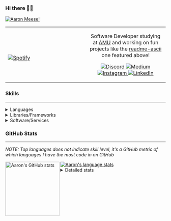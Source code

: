 ### Hi there 👋🏻
[![Aaron Meese!](https://user-images.githubusercontent.com/17814535/88975338-a2aabf00-d27f-11ea-963f-8a19608716b4.png)](https://github.com/ajmeese7/readme-ascii "README ASCII")

<!-- Modified from project here: https://github.com/novatorem/novatorem -->
<table width="100%"> 
  <tr>
  <td width="50%">
      
&nbsp; <br> [![Spotify](https://ajmeese7.vercel.app/api/spotify)](https://open.spotify.com/user/ajmeese)

  </td>
  <td width="50%">

<p align="center">
Software Developer studying at <a href="https://www.amu.apus.edu/">AMU</a> and working on fun 
projects like the <a href="https://github.com/ajmeese7/readme-ascii">readme-ascii</a> one featured above!
</p>
<p align="center">
  <a href="https://discord.gg/PxRTQg3">
    <img src="https://img.shields.io/badge/discord-ajmeese7%234835-369?style=flat-square&logo=discord&logoColor=white&color=purple" alt="Discord" title="Discord">
  </a>
  <a href="https://link.aaronmeese.com/medium">
    <img src="https://img.shields.io/badge/medium-ajmeese7-1DB954?style=flat-square&logo=medium&logoColor=white" alt="Medium" title="Medium">
  </a>
  <br />
  <a href="https://link.aaronmeese.com/instagram">
    <img src="https://img.shields.io/badge/instagram-ajmeese7-1DB954?style=flat-square&logo=instagram&logoColor=white&color=c13584" alt="Instagram" title="Instagram">
  </a>
  <a href="https://link.aaronmeese.com/linkedin">
    <img src="https://img.shields.io/badge/linkedIn-aaronmeese-1DB954?style=flat-square&logo=linkedin&logoColor=white&color=blue" alt="LinkedIn" title="LinkedIn">
  </a>
</p>
  </td>
  </table>

[//]: <> (The `&nbsp;` is to have Aphelion take up more space)

### Skills ###
----
<details>
<summary>Languages</summary>

+ JavaScript
+ HTML
+ CSS
    + [README ASCII](https://github.com/ajmeese7/readme-ascii)
+ PHP
    + [Coupon Booked](https://github.com/ajmeese7/coupon-booked)
    + [Steam Summary](https://github.com/ajmeese7/steam-summary)
+ Java
    + [BRCC Java](https://github.com/ajmeese7/brcc-java)
    + [Euler Problems](https://github.com/ajmeese7/euler-problems)

</details>
<details>
<summary>Libraries/Frameworks</summary>

+ NodeJS
    + [Snapchat Share](https://github.com/ajmeese7/snapchat-share)
    + [FRC Spreadsheets](https://github.com/ajmeese7/frc-spreadsheets)
+ Cordova
+ React Native
+ jQuery
+ Discord.js
    + [Spambot](https://github.com/ajmeese7/spambot)
    + [Automatic Reactions](https://github.com/ajmeese7/automatic-reactions)
    + [Multiple Reactions](https://github.com/ajmeese7/multiple-reactions)
    + [Galley Calls](https://github.com/ajmeese7/galley-calls)
    + [Tatsu Toolbox](https://github.com/ajmeese7/tatsu-toolbox)
+ Puppeteer
    + [README ASCII](https://github.com/ajmeese7/readme-ascii)
    + [Dynamic Page Retrieval](https://github.com/ajmeese7/dynamic-page-retrieval)
+ Nightmare.js
    + [Steam Queue Clicker](https://github.com/ajmeese7/steam-queue-clicker)
    + [Repbot](https://github.com/ajmeese7/repbot)
+ Express
    + [Galley Calls](https://github.com/ajmeese7/galley-calls)
+ pdf-lib
+ async

</details>
<details>
<summary>Software/Services</summary>

+ Wallpaper Engine
    + [Random Wallpaper](https://github.com/ajmeese7/random-wallpaper)
    + [Image of the Day](https://github.com/ajmeese7/image-of-the-day)
+ phpMyAdmin
+ cPanel
+ Cloudinary
+ Cloudflare Workers
+ Firefox Extensions
    + [Chess Next Move](https://github.com/ajmeese7/chess-next-move)
    + [Gmail Label Organizer](https://github.com/ajmeese7/gmail-label-organizer)
+ Google Analytics
+ Heroku
+ Nexmo
+ Twilio
    + [Galley Calls](https://github.com/ajmeese7/galley-calls)
+ Sonix
    + [Galley Calls](https://github.com/ajmeese7/galley-calls)
+ Auth0
+ OneSignal

</details>

### GitHub Stats ###
----
*NOTE: Top languages does not indicate skill level, it's a GitHub metric of which languages I have the most code in on GitHub*

<a href="https://profile-summary-for-github.com/user/ajmeese7">
  <img align="left" height="170px" src="https://github-readme-stats.vercel.app/api?username=ajmeese7&show_icons=true&line_height=27&count_private=true&include_all_commits=true" alt="Aaron's GitHub stats"/>
  <img src="https://github-readme-stats.vercel.app/api/top-langs/?username=ajmeese7&hide_langs_below=5&layout=compact" alt="Aaron's language stats"/>
</a>

<details>
<summary>Detailed stats</summary>

### :zap: Recent Activity
<!--START_SECTION:activity-->
1. ❗️ Closed issue [#1](https://github.com/hellokellyworld/purejswatermark-js-example/issues/1) in [hellokellyworld/purejswatermark-js-example](https://github.com/hellokellyworld/purejswatermark-js-example)
2. 🗣 Commented on [#1](https://github.com/hellokellyworld/purejswatermark-js-example/issues/1) in [hellokellyworld/purejswatermark-js-example](https://github.com/hellokellyworld/purejswatermark-js-example)
3. ❗️ Opened issue [#1](https://github.com/hellokellyworld/purejswatermark-js-example/issues/1) in [hellokellyworld/purejswatermark-js-example](https://github.com/hellokellyworld/purejswatermark-js-example)
4. ❗️ Opened issue [#11](https://github.com/navjotdhanawat/dynamic-watermark/issues/11) in [navjotdhanawat/dynamic-watermark](https://github.com/navjotdhanawat/dynamic-watermark)
5. 🗣 Commented on [#37](https://github.com/rnosov/react-reveal/issues/37) in [rnosov/react-reveal](https://github.com/rnosov/react-reveal)
<!--END_SECTION:activity-->

### 🧐 Waka Stats
<!--START_SECTION:waka-->
**🐱 My Github Data** 

> 🏆 90 Contributions in the Year 2021
 > 
> 📦 64.5 kB Used in Github's Storage 
 > 
> 🚫 Not Opted to Hire
 > 
> 📜 49 Public Repositories 
 > 
> 🔑 19 Private Repositories  
 > 
**I'm an Early 🐤** 

```text
🌞 Morning    303 commits    ████████░░░░░░░░░░░░░░░░░   34.04% 
🌆 Daytime    389 commits    ███████████░░░░░░░░░░░░░░   43.71% 
🌃 Evening    187 commits    █████░░░░░░░░░░░░░░░░░░░░   21.01% 
🌙 Night      11 commits     ░░░░░░░░░░░░░░░░░░░░░░░░░   1.24%

```
📅 **I'm Most Productive on Saturday** 

```text
Monday       107 commits    ███░░░░░░░░░░░░░░░░░░░░░░   12.02% 
Tuesday      120 commits    ███░░░░░░░░░░░░░░░░░░░░░░   13.48% 
Wednesday    91 commits     ██░░░░░░░░░░░░░░░░░░░░░░░   10.22% 
Thursday     105 commits    ███░░░░░░░░░░░░░░░░░░░░░░   11.8% 
Friday       129 commits    ███░░░░░░░░░░░░░░░░░░░░░░   14.49% 
Saturday     173 commits    ████░░░░░░░░░░░░░░░░░░░░░   19.44% 
Sunday       165 commits    ████░░░░░░░░░░░░░░░░░░░░░   18.54%

```


📊 **This Week I Spent My Time On** 

```text
⌚︎ Time Zone: America/Chicago

💬 Programming Languages: 
JavaScript               21 hrs 42 mins      ████████████████████░░░░░   82.54% 
HTML                     2 hrs 44 mins       ██░░░░░░░░░░░░░░░░░░░░░░░   10.43% 
JSON                     42 mins             ░░░░░░░░░░░░░░░░░░░░░░░░░   2.68% 
Groovy                   15 mins             ░░░░░░░░░░░░░░░░░░░░░░░░░   1.0% 
CSS                      12 mins             ░░░░░░░░░░░░░░░░░░░░░░░░░   0.79%

🐱‍💻 Projects: 
coupon-booked            12 hrs 59 mins      ████████████░░░░░░░░░░░░░   49.4% 
karameese.com            5 hrs 36 mins       █████░░░░░░░░░░░░░░░░░░░░   21.35% 
eatshitanddie.xyz        4 hrs 37 mins       ████░░░░░░░░░░░░░░░░░░░░░   17.56% 
_WebDev-College          2 hrs 46 mins       ██░░░░░░░░░░░░░░░░░░░░░░░   10.55% 
aaronmeese.com           12 mins             ░░░░░░░░░░░░░░░░░░░░░░░░░   0.8%

```

**I Mostly Code in JavaScript** 

```text
JavaScript               29 repos            ██████████████░░░░░░░░░░░   58.0% 
HTML                     8 repos             ████░░░░░░░░░░░░░░░░░░░░░   16.0% 
Java                     4 repos             ██░░░░░░░░░░░░░░░░░░░░░░░   8.0% 
CSS                      3 repos             █░░░░░░░░░░░░░░░░░░░░░░░░   6.0% 
Python                   3 repos             █░░░░░░░░░░░░░░░░░░░░░░░░   6.0%

```



<!--END_SECTION:waka-->
</details>
